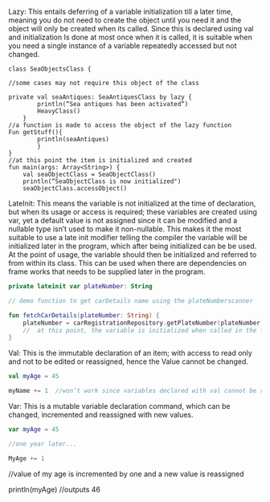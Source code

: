 Lazy: 
This entails deferring of a variable initialization till a later time, meaning you do not need to create the object until you need it and the object will only be created when its called. Since this is declared using val and initialization Is done at most once when it is called, it is suitable when you need a single instance of a variable repeatedly accessed but not changed.

```
class SeaObjectsClass {

//some cases may not require this object of the class

private val seaAntiques: SeaAntiquesClass by lazy {
        println(“Sea antiques has been activated“)
        HeavyClass()
    } 
//a function is made to access the object of the lazy function
Fun getStuff(){
		println(seaAntiques)
		}
}
//at this point the item is initialized and created
fun main(args: Array<String>) {
    val seaObjectClass = SeaObjectClass()
    println(“SeaObjectClass is now initialized")
    seaObjectClass.accessObject()
```

LateInit:  This means the variable is not initialized at the time of declaration, but when its usage or access is required; these variables are created using var, yet a default value is not assigned since it can be modified and a nullable type isn’t used to make it non-nullable. This makes it the most suitable to use a late init modifier telling the compiler the variable will be initialized later in the program, which after being initialized can be be used. At the point of usage, the variable should then be initialized and referred to from within its class. This can be used when there are dependencies on frame works that needs to be supplied later in the program.


```kotlin
private lateinit var plateNumber: String

// demo function to get carDetails name using the plateNumberscanner

fun fetchCarDetails(plateNumber: String) {
    plateNumber = carRegistrationRepository.getPlateNumber(plateNumber)
    //  at this point, the variable is initialized when called in the function
}
```

Val: This is the immutable declaration of an item; with access to read only and not to be edited or reassigned, hence the Value cannot be changed.

```kotlin
val myAge = 45

myName += 1  //won’t work since variables declared with val cannot be reassigned
``` 

Var: This is a mutable variable declaration command, which can be changed, incremented and reassigned with new values.

```kotlin
var myAge = 45

//one year later...

MyAge += 1
```

//value of my age is incremented by one and a new value is reassigned

println(myAge) //outputs 46

